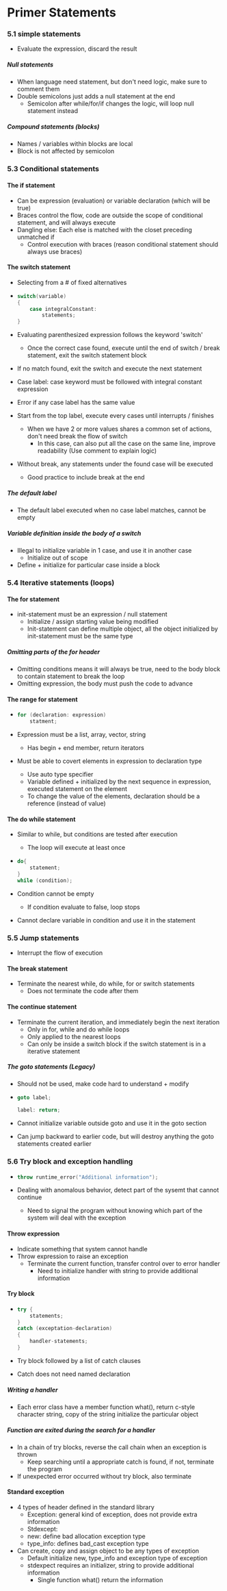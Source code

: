 # Primer Statements

### 5.1 simple statements

- Evaluate the expression, discard the result

##### Null statements

- When language need statement, but don't need logic, make sure to comment them
- Double semicolons just adds a null statement at the end
  - Semicolon after while/for/if changes the logic, will loop null statement instead

##### Compound statements (blocks)

- Names / variables within blocks are local
- Block is not affected by semicolon

### 5.3 Conditional statements

#### The if statement

- Can be expression (evaluation) or variable declaration (which will be true)
- Braces control the flow, code are outside the scope of conditional statement, and will always execute
- Dangling else: Each else is matched with the closet preceding unmatched if
  - Control execution with braces (reason conditional statement should always use braces)

#### The switch statement

- Selecting from a # of fixed alternatives

- ```c++
  switch(variable)
  {
      case integralConstant:
          statements;
  }
  ```

- Evaluating parenthesized expression follows the keyword 'switch'

  - Once the correct case found, execute until the end of switch / break statement, exit the switch statement block

- If no match found, exit the switch and execute the next statement

- Case label: case keyword must be followed with integral constant expression

- Error if any case label has the same value

- Start from the top label, execute every cases until interrupts / finishes

  - When we have 2 or more values shares a common set of actions, don't need break the flow of switch
    - In this case, can also put all the case on the same line, improve readability (Use comment to explain logic)

- Without break, any statements under the found case will be executed

  - Good practice to include break at the end

##### The default label

- The default label executed when no case label matches, cannot be empty

##### Variable definition inside the body of a switch

- Illegal to initialize variable in 1 case, and use it in another case
  - Initialize out of scope
- Define + initialize for particular case inside a block

### 5.4 Iterative statements (loops)

#### The for statement

- init-statement must be an expression / null statement
  - Initialize / assign starting value being modified
  - Init-statement can define multiple object, all the object initialized by init-statement must be the same type

##### Omitting parts of the for header

- Omitting conditions means it will always be true, need to the body block to contain statement to break the loop
- Omitting expression, the body must push the code to advance

#### The range for statement

- ```c++
  for (declaration: expression)
      statment;
  ```

- Expression must be a list, array, vector, string

  - Has begin + end member, return iterators

- Must be able to covert elements in expression to declaration type

  - Use auto type specifier
  - Variable defined + initialized by the next sequence in expression, executed statement on the element
  - To change the value of the elements, declaration should be a reference (instead of value)

#### The do while statement

- Similar to while, but conditions are tested after execution

  - The loop will execute at least once

- ```c++
  do{
      statement;
  }
  while (condition);
  ```

- Condition cannot be empty

  - If condition evaluate to false, loop stops

- Cannot declare variable in condition and use it in the statement

### 5.5 Jump statements

- Interrupt the flow of execution

#### The break statement

- Terminate the nearest while, do while, for or switch statements
  - Does not terminate the code after them

#### The continue statement

- Terminate the current iteration, and immediately begin the next iteration
  - Only in for, while and do while loops
  - Only applied to the nearest loops
  - Can only be inside a switch block if the switch statement is in a iterative statement

##### The goto statements (Legacy)

- Should not be used, make code hard to understand + modify

- ```c++
  goto label;
  
  label: return;
  ```

- Cannot initialize variable outside goto and use it in the goto section

- Can jump backward to earlier code, but will destroy anything the goto statements created earlier

### 5.6 Try block and exception handling

- ```c++
  throw runtime_error("Additional information");
  ```

  

- Dealing with anomalous behavior, detect part of the sysemt that cannot continue

  - Need to signal the program without knowing which part of the system will deal with the exception

#### Throw expression

- Indicate something that system cannot handle
- Throw expression to raise an exception
  - Terminate the current function, transfer control over to error handler
    - Need to initialize handler with string to provide additional information

#### Try block

- ```c++
  try {
      statements;
  }
  catch (exceptation-declaration)
  {
      handler-statements;
  }
  ```

- Try block followed by a list of catch clauses

- Catch does not need named declaration

##### Writing a handler

- Each error class have a member function what(), return c-style character string, copy of the string initialize the particular object

##### Function are exited during the search for a handler

- In a chain of try blocks, reverse the call chain when an exception is thrown
  - Keep searching until a appropriate catch is found, if not, terminate the program
- If unexpected error occurred without try block, also terminate  

#### Standard exception

- 4 types of header defined in the standard library
  - Exception: general kind of exception, does not provide extra information
  - Stdexcept: 
  - new: define bad allocation exception type
  - type_info: defines bad_cast exception type
- Can create, copy and assign object to be any types of exception
  - Default initialize new, type_info and exception type of exception
  - stdexpect requires an initializer, string to provide additional information
    - Single function what() return the information


